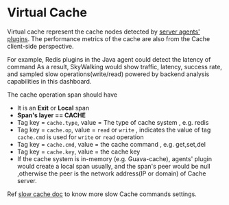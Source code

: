 # Virtual Cache

Virtual cache represent the cache nodes detected by [server agents' plugins](server-agents.md). The performance
metrics of the cache are also from the Cache client-side perspective.

For example, Redis plugins in the Java agent could detect the latency of command
As a result, SkyWalking would show traffic, latency, success rate, and sampled slow operations(write/read) powered by backend analysis capabilities in this dashboard.

The cache operation span should have
- It is an **Exit** or **Local** span
- **Span's layer == CACHE**
- Tag key = `cache.type`, value = The type of cache system , e.g. redis
- Tag key = `cache.op`, value = `read` or `write` , indicates the value of tag `cache.cmd` is used for `write` or `read` operation
- Tag key = `cache.cmd`, value = the cache command , e.g. get,set,del
- Tag key = `cache.key`, value = the cache key
- If the cache system is in-memory (e.g. Guava-cache), agents' plugin would create a local span usually, and the span's peer would be null ,otherwise the peer is the network address(IP or domain) of Cache server.

Ref [slow cache doc](../backend/slow-cache-command.md) to know more slow Cache commands settings. 